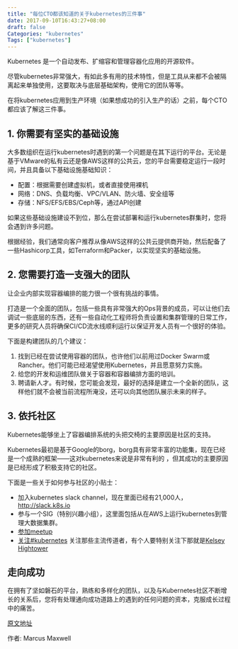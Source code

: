 ```yaml
---
title: "每位CTO都该知道的关于kubernetes的三件事"
date: 2017-09-10T16:43:27+08:00
draft: false
Categories: "kubernetes"
Tags: ["kubernetes"]
---
```


Kubernetes 是一个自动发布、扩缩容和管理容器化应用的开源软件。

尽管kubernetes非常强大，有如此多有用的技术特性，但是工具从来都不会被隔离起来单独使用，这要取决与底层基础架构，使用它的团队等等。

在将kubernetes应用到生产环境（如果想成功的引入生产的话）之前，每个CTO都应该了解这三件事。

## 1. 你需要有坚实的基础设施

大多数组织在运行kubernetes时遇到的第一个问题是在其下运行的平台。无论是基于VMware的私有云还是像AWS这样的公共云，您的平台需要稳定运行一段时间，并且具备以下基础设施基础知识：

- 配置：根据需要创建虚拟机，或者直接使用裸机
- 网络：DNS、负载均衡、VPC/VLAN、防火墙、安全组等
- 存储：NFS/EFS/EBS/Ceph等，通过API创建

如果这些基础设施建设不到位，那么在尝试部署和运行kubernetes群集时，您将会遇到许多问题。

根据经验，我们通常向客户推荐从像AWS这样的公共云提供商开始，然后配备了一些Hashicorp工具，如Terraform和Packer，以实现坚实的基础设施。

## 2. 您需要打造一支强大的团队

让企业内部实现容器编排的能力很一个很有挑战的事情。

打造是一个全面的团队，包括一些具有非常强大的Ops背景的成员，可以让他们去调试一些底层的东西，还有一些自动化工程师将负责设置和集群管理的日常工作，更多的研究人员将确保CI/CD流水线顺利运行以保证开发人员有一个很好的体验。

下面是构建团队的几个建议：

1. 找到已经在尝试使用容器的团队，也许他们以前用过Docker Swarm或Rancher。他们可能已经渴望使用Kubernetes，并且愿意努力实施。
2. 给您的开发和运维团队做关于容器和容器编排方面的培训。
3. 聘请新人才。有时候，您可能会发现，最好的选择是建立一个全新的团队，这样他们就不会被当前流程所淹没，还可以向其他团队展示未来的样子。

## 3. 依托社区

Kubernetes能够坐上了容器编排系统的头把交椅的主要原因是社区的支持。

Kubernetes最初是基于Google的borg，borg具有非常丰富的功能集，现在已经是一个成熟的框架——这对kubernetes来说是非常有利的 ，但其成功的主要原因是已经形成了积极支持它的社区。

下面是一些关于如何参与社区的小贴士：

- 加入kubernetes slack channel，现在里面已经有21,000人，http://slack.k8s.io
- 参与一个SIG（特别兴趣小组），这里面包括从在AWS上运行kubernetes到管理大数据集群。
- [参加meetup](https://www.meetup.com/topics/kubernetes/)
- [关注#kubernetes](https://twitter.com/hashtag/kubernetes) 关注那些主流传道者，有个人要特别关注下那就是[Kelsey Hightower](https://twitter.com/kelseyhightower)

## 走向成功

在拥有了坚如磐石的平台，熟练和多样化的团队，以及与Kubernetes社区不断增长的关系后，您将有处理通向成功道路上的遇到的任何问题的资本，克服成长过程中的痛苦。

[原文地址](https://www.contino.io/insights/3-things-every-cto-should-know-about-kubernets)

作者: Marcus Maxwell